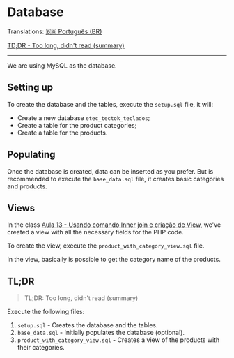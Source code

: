 # Database

Translations: [:brazil: Português (BR)](README.md)

[TD;DR - Too long, didn't read (summary)](#tldr)

---

We are using MySQL as the database.

## Setting up

To create the database and the tables, execute the `setup.sql` file, it will:

- Create a new database `etec_tectok_teclados`;
- Create a table for the product categories;
- Create a table for the products.

## Populating

Once the database is created, data can be inserted as you prefer. But is recommended to execute the `base_data.sql` file, it creates basic categories and products.

## Views

In the class [Aula 13 - Usando comando Inner join e criação de View](https://youtu.be/Bg-Uhy_wRlo), we've created a view with all the necessary fields for the PHP code.

To create the view, execute the `product_with_category_view.sql` file.

In the view, basically is possible to get the category name of the products.

## TL;DR

> TL;DR: Too long, didn't read (summary)

Execute the following files:

1. `setup.sql` - Creates the database and the tables.
2. `base_data.sql` - Initially populates the database (optional).
3. `product_with_category_view.sql` - Creates a view of the products with their categories.

